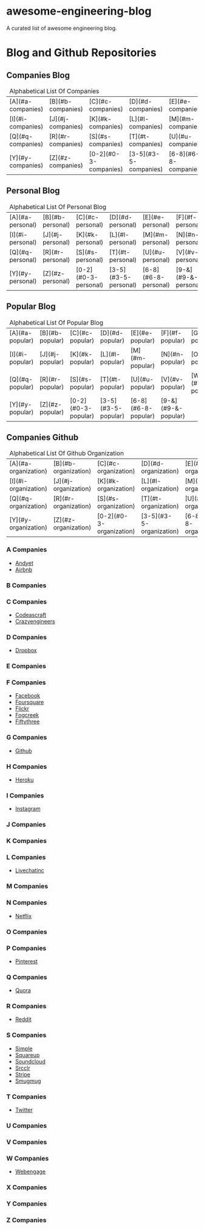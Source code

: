 # awesome-engineering-blog
A curated list of awesome engineering blog.

# Blog and Github Repositories

## Companies Blog

<table>
  <thead>
    <td colspan="8">Alphabetical List Of Companies</td>
  </thead>
  <tbody>
    <tr>
      <td>[A](#a-companies)</td>
      <td>[B](#b-companies)</td>
      <td>[C](#c-companies)</td>
      <td>[D](#d-companies)</td>
      <td>[E](#e-companies)</td>
      <td>[F](#f-companies)</td>
      <td>[G](#g-companies)</td>
      <td>[H](#h-companies)</td>
    </tr>
    <tr>
      <td>[I](#i-companies)</td>
      <td>[J](#j-companies)</td>
      <td>[K](#k-companies)</td>
      <td>[L](#l-companies)</td>
      <td>[M](#m-companies)</td>
      <td>[N](#n-companies)</td>
      <td>[O](#o-companies)</td>
      <td>[P](#p-companies)</td>
    </tr>
    <tr>
      <td>[Q](#q-companies)</td>
      <td>[R](#r-companies)</td>
      <td>[S](#s-companies)</td>
      <td>[T](#t-companies)</td>
      <td>[U](#u-companies)</td>
      <td>[V](#v-companies)</td>
      <td>[W](#w-companies)</td>
      <td>[X](#x-companies)</td>
    </tr>
    <tr>
      <td>[Y](#y-companies)</td>
      <td>[Z](#z-companies)</td>
      <td>[0-2](#0-3-companies)</td>
      <td>[3-5](#3-5-companies)</td>
      <td>[6-8](#6-8-companies)</td>
      <td>[9-&](#9-&-companies)</td>
    </tr>
  </tbody>
</table>

## Personal Blog

<table>
  <thead>
    <td colspan="8">Alphabetical List Of Personal Blog</td>
  </thead>
  <tbody>
    <tr>
      <td>[A](#a-personal)</td>
      <td>[B](#b-personal)</td>
      <td>[C](#c-personal)</td>
      <td>[D](#d-personal)</td>
      <td>[E](#e-personal)</td>
      <td>[F](#f-personal)</td>
      <td>[G](#g-personal)</td>
      <td>[H](#h-personal)</td>
    </tr>
    <tr>
      <td>[I](#i-personal)</td>
      <td>[J](#j-personal)</td>
      <td>[K](#k-personal)</td>
      <td>[L](#l-personal)</td>
      <td>[M](#m-personal)</td>
      <td>[N](#n-personal)</td>
      <td>[O](#o-personal)</td>
      <td>[P](#p-personal)</td>
    </tr>
    <tr>
      <td>[Q](#q-personal)</td>
      <td>[R](#r-personal)</td>
      <td>[S](#s-personal)</td>
      <td>[T](#t-personal)</td>
      <td>[U](#u-personal)</td>
      <td>[V](#v-personal)</td>
      <td>[W](#w-personal)</td>
      <td>[X](#x-personal)</td>
    </tr>
    <tr>
      <td>[Y](#y-personal)</td>
      <td>[Z](#z-personal)</td>
      <td>[0-2](#0-3-personal)</td>
      <td>[3-5](#3-5-personal)</td>
      <td>[6-8](#6-8-personal)</td>
      <td>[9-&](#9-&-personal)</td>
    </tr>
  </tbody>
</table>

## Popular Blog

<table>
  <thead>
    <td colspan="8">Alphabetical List Of Popular Blog</td>
  </thead>
  <tbody>
    <tr>
      <td>[A](#a-popular)</td>
      <td>[B](#b-popular)</td>
      <td>[C](#c-popular)</td>
      <td>[D](#d-popular)</td>
      <td>[E](#e-popular)</td>
      <td>[F](#f-popular)</td>
      <td>[G](#g-popular)</td>
      <td>[H](#h-popular)</td>
    </tr>
    <tr>
      <td>[I](#i-popular)</td>
      <td>[J](#j-popular)</td>
      <td>[K](#k-popular)</td>
      <td>[L](#l-popular)</td>
      <td>[M](#m-popular)</td>
      <td>[N](#n-popular)</td>
      <td>[O](#o-popular)</td>
      <td>[P](#p-popular)</td>
    </tr>
    <tr>
      <td>[Q](#q-popular)</td>
      <td>[R](#r-popular)</td>
      <td>[S](#s-popular)</td>
      <td>[T](#t-popular)</td>
      <td>[U](#u-popular)</td>
      <td>[V](#v-popular)</td>
      <td>[W](#w-popular)</td>
      <td>[X](#x-popular)</td>
    </tr>
    <tr>
      <td>[Y](#y-popular)</td>
      <td>[Z](#z-popular)</td>
      <td>[0-2](#0-3-popular)</td>
      <td>[3-5](#3-5-popular)</td>
      <td>[6-8](#6-8-popular)</td>
      <td>[9-&](#9-&-popular)</td>
    </tr>
  </tbody>
</table>

## Companies Github

<table>
  <thead>
    <td colspan="8">Alphabetical List Of Github Organization</td>
  </thead>
  <tbody>
    <tr>
      <td>[A](#a-organization)</td>
      <td>[B](#b-organization)</td>
      <td>[C](#c-organization)</td>
      <td>[D](#d-organization)</td>
      <td>[E](#e-organization)</td>
      <td>[F](#f-organization)</td>
      <td>[G](#g-organization)</td>
      <td>[H](#h-organization)</td>
    </tr>
    <tr>
      <td>[I](#i-organization)</td>
      <td>[J](#j-organization)</td>
      <td>[K](#k-organization)</td>
      <td>[L](#l-organization)</td>
      <td>[M](#m-organization)</td>
      <td>[N](#n-organization)</td>
      <td>[O](#o-organization)</td>
      <td>[P](#p-organization)</td>
    </tr>
    <tr>
      <td>[Q](#q-organization)</td>
      <td>[R](#r-organization)</td>
      <td>[S](#s-organization)</td>
      <td>[T](#t-organization)</td>
      <td>[U](#u-organization)</td>
      <td>[V](#v-organization)</td>
      <td>[W](#w-organization)</td>
      <td>[X](#x-organization)</td>
    </tr>
    <tr>
      <td>[Y](#y-organization)</td>
      <td>[Z](#z-organization)</td>
      <td>[0-2](#0-3-organization)</td>
      <td>[3-5](#3-5-organization)</td>
      <td>[6-8](#6-8-organization)</td>
      <td>[9-&](#9-&-organization)</td>
    </tr>
  </tbody>
</table>

### A Companies
- [Andyet](https://blog.andyet.com/)
- [Airbnb](http://nerds.airbnb.com/)

### B Companies

### C Companies

- [Codeascraft](https://codeascraft.com/)
- [Crazyengineers](http://www.crazyengineers.com/)

### D Companies

- [Dropbox](https://blogs.dropbox.com/tech/)

### E Companies

### F Companies

- [Facebook](https://www.facebook.com/Engineering)
- [Foursquare](http://engineering.foursquare.com/)
- [Flickr](http://code.flickr.net/)
- [Fogcreek](http://blog.fogcreek.com/)
- [Fiftythree](http://making.fiftythree.com/)

### G Companies

- [Github](https://github.com/blog/category/engineering)

### H Companies

- [Heroku](https://engineering.heroku.com/)

### I Companies

- [Instagram](http://instagram-engineering.tumblr.com/)

### J Companies

### K Companies

### L Companies

- [Livechatinc](https://developers.livechatinc.com/blog/)

### M Companies

### N Companies

- [Netflix](http://techblog.netflix.com/)

### O Companies

### P Companies

- [Pinterest](https://engineering.pinterest.com/)

### Q Companies

- [Quora](https://engineering.quora.com/)

### R Companies

- [Reddit](http://www.redditblog.com/)

### S Companies

- [Simple](https://www.simple.com/engineering)
- [Squareup](https://corner.squareup.com/)
- [Soundcloud](https://developers.soundcloud.com/blog/)
- [Srcclr](https://blog.srcclr.com/)
- [Stripe](https://stripe.com/blog)
- [Smugmug](http://don.blogs.smugmug.com/)

### T Companies

- [Twitter](https://engineering.twitter.com/)

### U Companies

### V Companies

### W Companies

- [Webengage](http://engineering.webengage.com/)

### X Companies

### Y Companies

### Z Companies
